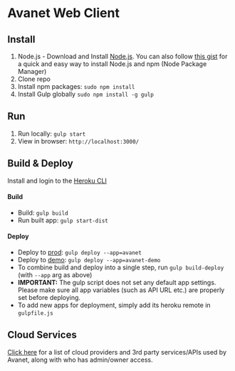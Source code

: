 # Avanet Web Client

## Install

1. Node.js - Download and Install [Node.js](http://www.nodejs.org/download/). You can also follow [this gist](https://gist.github.com/isaacs/579814) for a quick and easy way to install Node.js and npm (Node Package Manager)
2. Clone repo
3. Install npm packages: ```sudo npm install```
4. Install Gulp globally ```sudo npm install -g gulp```

## Run

1. Run locally: ```gulp start```
2. View in browser: ```http://localhost:3000/```

## Build & Deploy

Install and login to the [Heroku CLI](https://devcenter.heroku.com/articles/heroku-command)

#### Build 

- Build: `gulp build`
- Run built app: `gulp start-dist`

#### Deploy

- Deploy to [prod](https://avanet.avatech.com/): `gulp deploy --app=avanet`
- Deploy to [demo](https://avanet-demo.avatech.com/): `gulp deploy --app=avanet-demo` 
- To combine build and deploy into a single step, run  `gulp build-deploy` (with `--app` arg as above)
- **IMPORTANT:** The gulp script does not set any default app settings. Please make sure all app variables (such as API URL etc.) are properly set before deploying.
- To add new apps for deployment, simply add its heroku remote in `gulpfile.js`

## Cloud Services

[Click here](https://github.com/avatech-inc/avanet-web/wiki/Cloud-Services:-Account-Access) for a list of cloud providers and 3rd party services/APIs used by Avanet, along with who has admin/owner access.
